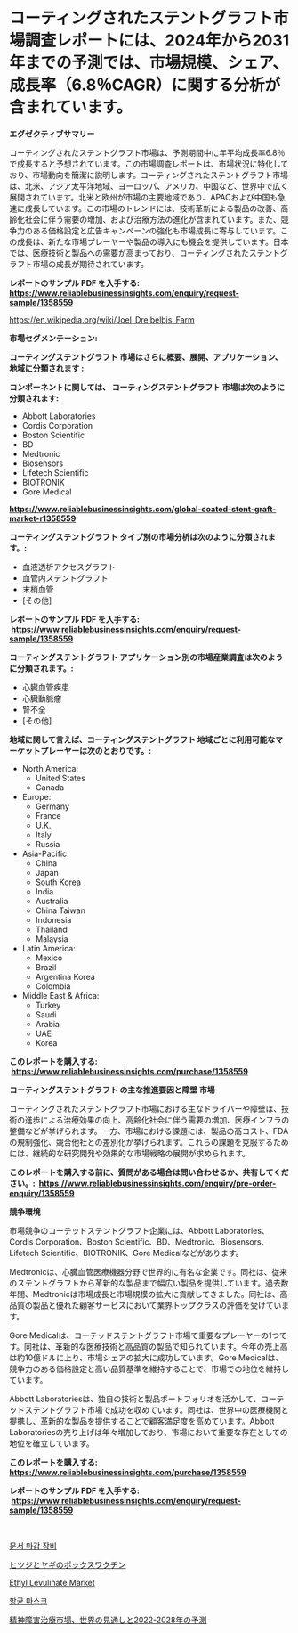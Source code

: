 <p><h1>コーティングされたステントグラフト市場調査レポートには、2024年から2031年までの予測では、市場規模、シェア、成長率（6.8％CAGR）に関する分析が含まれています。</h1></p><p><strong>エグゼクティブサマリー</strong></p>
<p><p>コーティングされたステントグラフト市場は、予測期間中に年平均成長率6.8％で成長すると予想されています。この市場調査レポートは、市場状況に特化しており、市場動向を簡潔に説明します。コーティングされたステントグラフト市場は、北米、アジア太平洋地域、ヨーロッパ、アメリカ、中国など、世界中で広く展開されています。北米と欧州が市場の主要地域であり、APACおよび中国も急速に成長しています。この市場のトレンドには、技術革新による製品の改善、高齢化社会に伴う需要の増加、および治療方法の進化が含まれています。また、競争力のある価格設定と広告キャンペーンの強化も市場成長に寄与しています。この成長は、新たな市場プレーヤーや製品の導入にも機会を提供しています。日本では、医療技術と製品への需要が高まっており、コーティングされたステントグラフト市場の成長が期待されています。</p></p>
<p><strong>レポートのサンプル PDF を入手する: <a href="https://www.reliablebusinessinsights.com/enquiry/request-sample/1358559">https://www.reliablebusinessinsights.com/enquiry/request-sample/1358559</a></strong></p>
<p><a href="https://en.wikipedia.org/wiki/Joel_Dreibelbis_Farm">https://en.wikipedia.org/wiki/Joel_Dreibelbis_Farm</a></p>
<p><strong>市場セグメンテーション:</strong></p>
<p><strong> コーティングステントグラフト 市場はさらに概要、展開、アプリケーション、地域に分類されます :</strong></p>
<p><strong>コンポーネントに関しては、 コーティングステントグラフト 市場は次のように分類されます: &nbsp;</strong></p>
<p><ul><li>Abbott Laboratories</li><li>Cordis Corporation</li><li>Boston Scientific</li><li>BD</li><li>Medtronic</li><li>Biosensors</li><li>Lifetech Scientific</li><li>BIOTRONIK</li><li>Gore Medical</li></ul></p>
<p><strong><a href="https://www.reliablebusinessinsights.com/global-coated-stent-graft-market-r1358559">https://www.reliablebusinessinsights.com/global-coated-stent-graft-market-r1358559</a></strong></p>
<p><strong> コーティングステントグラフト タイプ別の市場分析は次のように分類されます。:</strong></p>
<p><ul><li>血液透析アクセスグラフト</li><li>血管内ステントグラフト</li><li>末梢血管</li><li>[その他]</li></ul></p>
<p><strong>レポートのサンプル PDF を入手する: &nbsp;<a href="https://www.reliablebusinessinsights.com/enquiry/request-sample/1358559">https://www.reliablebusinessinsights.com/enquiry/request-sample/1358559</a></strong></p>
<p><strong> コーティングステントグラフト アプリケーション別の市場産業調査は次のように分類されます。:</strong></p>
<p><ul><li>心臓血管疾患</li><li>心臓動脈瘤</li><li>腎不全</li><li>[その他]</li></ul></p>
<p><strong>地域に関して言えば、コーティングステントグラフト 地域ごとに利用可能なマーケットプレーヤーは次のとおりです。:</strong></p>
<p><ul>
    <li>
        North America:
        <ul>
            <li>United States</li>
            <li>Canada</li>
        </ul>
    </li>
    <li>
        Europe:
        <ul>
            <li>Germany</li>
            <li>France</li>
            <li>U.K.</li>
            <li>Italy</li>
            <li>Russia</li>
        </ul>
    </li>
    <li>
        Asia-Pacific:
        <ul>
            <li>China</li>
            <li>Japan</li>
            <li>South Korea</li>
            <li>India</li>
            <li>Australia</li>
            <li>China Taiwan</li>
            <li>Indonesia</li>
            <li>Thailand</li>
            <li>Malaysia</li>
        </ul>
    </li>
    <li>
        Latin America:
        <ul>
            <li>Mexico</li>
            <li>Brazil</li>
            <li>Argentina Korea</li>
            <li>Colombia</li>
        </ul>
    </li>
    <li>
        Middle East & Africa:
        <ul>
            <li>Turkey</li>
            <li>Saudi</li>
            <li>Arabia</li>
            <li>UAE</li>
            <li>Korea</li>
        </ul>
    </li>
    </ul></p>
<p><strong>このレポートを購入する: &nbsp;<a href="https://www.reliablebusinessinsights.com/purchase/1358559">https://www.reliablebusinessinsights.com/purchase/1358559</a></strong></p>
<p><strong>コーティングステントグラフト の主な推進要因と障壁 市場</strong></p>
<p><p>コーティングされたステントグラフト市場における主なドライバーや障壁は、技術の進歩による治療効果の向上、高齢化社会に伴う需要の増加、医療インフラの整備などが挙げられます。一方、市場における課題には、製品の高コスト、FDAの規制強化、競合他社との差別化が挙げられます。これらの課題を克服するためには、継続的な研究開発や効果的な市場戦略の展開が求められます。</p></p>
<p><strong>このレポートを購入する前に、質問がある場合は問い合わせるか、共有してください。:&nbsp; <a href="https://www.reliablebusinessinsights.com/enquiry/pre-order-enquiry/1358559">https://www.reliablebusinessinsights.com/enquiry/pre-order-enquiry/1358559</a></strong></p>
<p><strong>競争環境</strong></p>
<p><p>市場競争のコーテッドステントグラフト企業には、Abbott Laboratories、Cordis Corporation、Boston Scientific、BD、Medtronic、Biosensors、Lifetech Scientific、BIOTRONIK、Gore Medicalなどがあります。</p><p>Medtronicは、心臓血管医療機器分野で世界的に有名な企業です。同社は、従来のステントグラフトから革新的な製品まで幅広い製品を提供しています。過去数年間、Medtronicは市場成長と市場規模の拡大に貢献してきました。同社は、高品質の製品と優れた顧客サービスにおいて業界トップクラスの評価を受けています。</p><p>Gore Medicalは、コーテッドステントグラフト市場で重要なプレーヤーの1つです。同社は、革新的な医療技術と高品質の製品で知られています。今年の売上高は約10億ドルに上り、市場シェアの拡大に成功しています。Gore Medicalは、競争力のある価格設定と高い品質基準を維持することで、市場での地位を維持しています。</p><p>Abbott Laboratoriesは、独自の技術と製品ポートフォリオを活かして、コーテッドステントグラフト市場で成功を収めています。同社は、世界中の医療機関と提携し、革新的な製品を提供することで顧客満足度を高めています。Abbott Laboratoriesの売り上げは年々増加しており、市場において重要な存在としての地位を確立しています。</p></p>
<p><strong>このレポートを購入する: &nbsp; <a href="https://www.reliablebusinessinsights.com/purchase/1358559">https://www.reliablebusinessinsights.com/purchase/1358559</a></strong></p>
<p><strong>レポートのサンプル PDF を入手する: &nbsp;<a href="https://www.reliablebusinessinsights.com/enquiry/request-sample/1358559">https://www.reliablebusinessinsights.com/enquiry/request-sample/1358559</a></strong><strong></strong></p>
<p>&nbsp;</p>
<p><p><a href="https://github.com/Nicolasrown5/Market-Research-Report-List-1/blob/main/5518672139742.md">문서 마감 장비</a></p><p><a href="https://github.com/mohamedbakry57/Market-Research-Report-List-4/blob/main/8268010134450.md">ヒツジとヤギのポックスワクチン</a></p><p><a href="https://github.com/sifatuddin25/Market-Research-Report-List-1/blob/main/ethyl-levulinate-market.md">Ethyl Levulinate Market</a></p><p><a href="https://github.com/rcabello548/Market-Research-Report-List-1/blob/main/7831994139741.md">항균 마스크</a></p><p><a href="https://medium.com/@lorrainethompson10/%E7%B2%BE%E7%A5%9E%E9%9A%9C%E5%AE%B3%E6%B2%BB%E7%99%82%E5%B8%82%E5%A0%B4-%E3%82%B0%E3%83%AD%E3%83%BC%E3%83%90%E3%83%AB%E5%B1%95%E6%9C%9B%E3%81%A82022%E5%B9%B4%E3%81%8B%E3%82%892028%E5%B9%B4%E3%81%BE%E3%81%A7%E3%81%AE%E4%BA%88%E6%B8%AC%E5%B8%82%E5%A0%B4%E8%AA%BF%E6%9F%BB%E3%83%AC%E3%83%9D%E3%83%BC%E3%83%88%E3%81%AB%E3%81%AF-2024%E5%B9%B4%E3%81%8B%E3%82%892031%E5%B9%B4%E3%81%BE%E3%81%A7%E3%81%AE-%E3%81%AEcagr%E4%BA%88%E6%B8%AC%E3%81%AB%E3%81%8A%E3%81%91%E3%82%8B%E5%B8%82%E5%A0%B4%E8%A6%8F%E6%A8%A1-%E3%82%B7%E3%82%A7%E3%82%A2-%E6%88%90%E9%95%B7%E7%8E%87%E3%81%AB%E9%96%A2%E3%81%99%E3%82%8B%E5%88%86%E6%9E%90%E3%81%8C%E5%90%AB%E3%81%BE%E3%82%8C%E3%81%A6%E3%81%84%E3%81%BE%E3%81%99-5409e624a1e3">精神障害治療市場、世界の見通しと2022-2028年の予測</a></p></p>